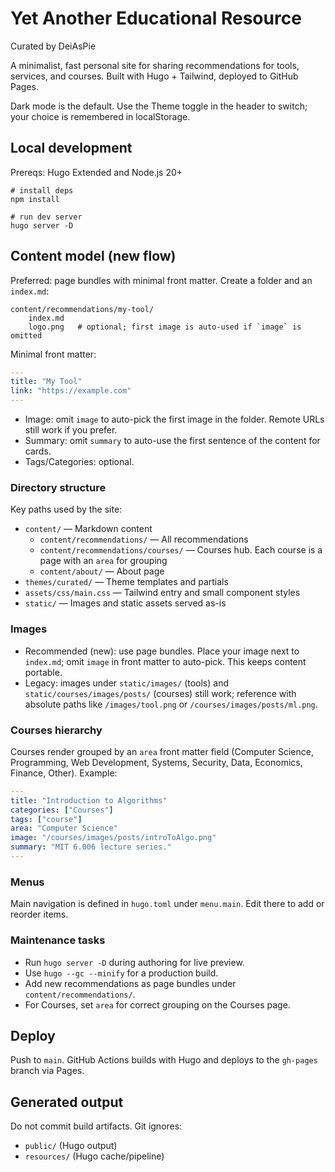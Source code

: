 # Yet Another Educational Resource

Curated by DeiAsPie

A minimalist, fast personal site for sharing recommendations for tools, services, and courses. Built with Hugo + Tailwind, deployed to GitHub Pages.

Dark mode is the default. Use the Theme toggle in the header to switch; your choice is remembered in localStorage.

## Local development

Prereqs: Hugo Extended and Node.js 20+

```fish
# install deps
npm install

# run dev server
hugo server -D
```

## Content model (new flow)

Preferred: page bundles with minimal front matter. Create a folder and an `index.md`:

```
content/recommendations/my-tool/
	index.md
	logo.png   # optional; first image is auto-used if `image` is omitted
```

Minimal front matter:

```yaml
---
title: "My Tool"
link: "https://example.com"
---
```

- Image: omit `image` to auto-pick the first image in the folder. Remote URLs still work if you prefer.
- Summary: omit `summary` to auto-use the first sentence of the content for cards.
- Tags/Categories: optional.

### Directory structure

Key paths used by the site:

- `content/` — Markdown content
	- `content/recommendations/` — All recommendations
	- `content/recommendations/courses/` — Courses hub. Each course is a page with an `area` for grouping
	- `content/about/` — About page
- `themes/curated/` — Theme templates and partials
- `assets/css/main.css` — Tailwind entry and small component styles
- `static/` — Images and static assets served as-is

### Images

- Recommended (new): use page bundles. Place your image next to `index.md`; omit `image` in front matter to auto-pick. This keeps content portable.
- Legacy: images under `static/images/` (tools) and `static/courses/images/posts/` (courses) still work; reference with absolute paths like `/images/tool.png` or `/courses/images/posts/ml.png`.

### Courses hierarchy

Courses render grouped by an `area` front matter field (Computer Science, Programming, Web Development, Systems, Security, Data, Economics, Finance, Other). Example:

```yaml
---
title: "Introduction to Algorithms"
categories: ["Courses"]
tags: ["course"]
area: "Computer Science"
image: "/courses/images/posts/introToAlgo.png"
summary: "MIT 6.006 lecture series."
---
```

### Menus

Main navigation is defined in `hugo.toml` under `menu.main`. Edit there to add or reorder items.

### Maintenance tasks

- Run `hugo server -D` during authoring for live preview.
- Use `hugo --gc --minify` for a production build.
- Add new recommendations as page bundles under `content/recommendations/`.
- For Courses, set `area` for correct grouping on the Courses page.

## Deploy

Push to `main`. GitHub Actions builds with Hugo and deploys to the `gh-pages` branch via Pages.

## Generated output

Do not commit build artifacts. Git ignores:

- `public/` (Hugo output)
- `resources/` (Hugo cache/pipeline)